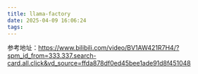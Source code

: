 ```yaml
---
title: llama-factory
date: 2025-04-09 16:06:24
tags:
---
```






参考地址：https://www.bilibili.com/video/BV1AW421R7H4/?spm_id_from=333.337.search-card.all.click&vd_source=ffda878df0ed45bee1ade91d8f451048